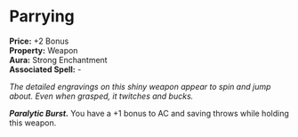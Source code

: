 # Parrying

**Price:** +2 Bonus  
**Property:** Weapon  
**Aura:** Strong Enchantment  
**Associated Spell:** -  

*The detailed engravings on this shiny weapon appear to spin and jump about. Even when grasped, it twitches and bucks.*

***Paralytic Burst.*** You have a +1 bonus to AC and saving throws while holding this weapon.